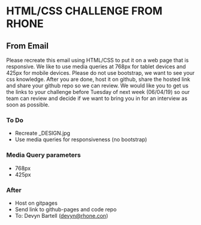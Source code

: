 # HTML/CSS CHALLENGE FROM RHONE

## From Email

Please recreate this email using HTML/CSS to put it on a web page that is responsive. We like to use media queries at 768px for tablet devices and 425px for mobile devices. Please do not use bootstrap, we want to see your css knowledge. After you are done, host it on github, share the hosted link and share your github repo so we can review. We would like you to get us the links to your challenge before Tuesday of next week (06/04/19) so our team can review and decide if we want to bring you in for an interview as soon as possible.

### To Do  

* Recreate _DESIGN.jpg
* Use media queries for responsiveness (no bootstrap)

### Media Query parameters

* 768px
* 425px

### After

* Host on gitpages
* Send link to github-pages and code repo
* To: Devyn Bartell (devyn@rhone.con)